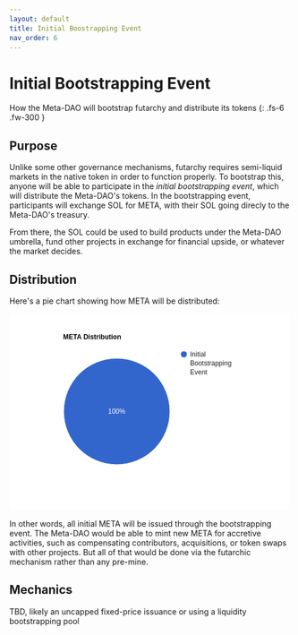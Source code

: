 ```yaml
---
layout: default
title: Initial Boostrapping Event
nav_order: 6
---
```


# Initial Bootstrapping Event

How the Meta-DAO will bootstrap futarchy and distribute its tokens
{: .fs-6 .fw-300 }

## Purpose

Unlike some other governance mechanisms, futarchy requires semi-liquid markets
in the native token in order to function properly. To bootstrap this, anyone
will be able to participate in the *initial bootstrapping event*, which will
distribute the Meta-DAO's tokens. In the bootstrapping event, participants will
exchange SOL for META, with their SOL going direcly to the Meta-DAO's treasury.

From there, the SOL could be used to build products under the Meta-DAO umbrella,
fund other projects in exchange for financial upside, or whatever the market decides.

## Distribution

Here's a pie chart showing how META will be distributed:

![](../img/token-distribution.png)

In other words, all initial META will be issued through the bootstrapping event.
The Meta-DAO would be able to mint new META for accretive activities, such as
compensating contributors, acquisitions, or token swaps with other projects.
But all of that would be done via the futarchic mechanism rather than any pre-mine.

## Mechanics

TBD, likely an uncapped fixed-price issuance or using a liquidity bootstrapping
pool

